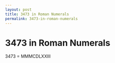```yaml
---
layout: post
title: 3473 in Roman Numerals
permalink: 3473-in-roman-numerals
---
```


# 3473 in Roman Numerals

3473 = MMMCDLXXIII

